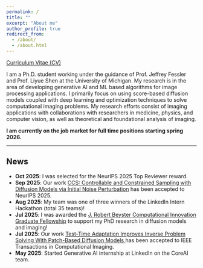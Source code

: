```yaml
---
permalink: /
title: ""
excerpt: "About me"
author_profile: true
redirect_from: 
  - /about/
  - /about.html
---
```


[Curriculum Vitae (CV)](https://jasonhu4.github.io/cv2025.pdf)

I am a Ph.D. student working under the guidance of Prof. Jeffrey Fessler and Prof. Liyue Shen at the University of Michigan. My research is in the area of developing generative AI and ML based algorithms for image processing applications. I primarily focus on using score-based diffusion models coupled with deep learning and optimization techniques to solve computational imaging problems. My research efforts consist of imaging applications with collaborations with researchers in medicine, physics, and computer vision, as well as theoretical and foundational analysis of imaging.


**I am currently on the job market for full time positions starting spring 2026.**

---

## News
- **Oct 2025**: I was selected for the NeurIPS 2025 Top Reviewer reward.
- **Sep 2025**: Our work [CCS: Controllable and Constrained Sampling with Diffusion Models via Initial Noise Perturbation](https://arxiv.org/abs/2502.04670) has been accepted to NeurIPS 2025.
- **Aug 2025**: My team was one of three winners of the LinkedIn Intern Hackathon (total 35 teams)!
- **Jul 2025**: I was awarded the [J. Robert Beyster Computational Innovation Graduate Fellowship](https://ece.engin.umich.edu/stories/jason-hu-receives-beyster-fellowship-to-support-research-in-generative-ai-and-ml-for-imaging) to support my PhD research in diffusion models and imaging!
- **Jul 2025**: Our work [Test-Time Adaptation Improves Inverse Problem Solving With Patch-Based Diffusion Models
](https://ieeexplore.ieee.org/document/11074715) has been accepted to IEEE Transactions in Computational Imaging.
- **May 2025**: Started Generative AI internship at LinkedIn on the CoreAI team. 
